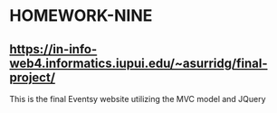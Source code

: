 # HOMEWORK-NINE

## https://in-info-web4.informatics.iupui.edu/~asurridg/final-project/

This is the final Eventsy website utilizing the MVC model and JQuery
